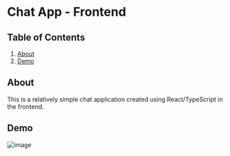 # Chat App - Frontend

## Table of Contents

<ol>
  <li><a href="#about">About</a></li>
  <li><a href="#demo">Demo</a></li>
</ol>

## About

This is a relatively simple chat application created using React/TypeScript in the frontend.

## Demo

![image](https://github.com/yiufakinex/chat-app-frontend)

<br>
